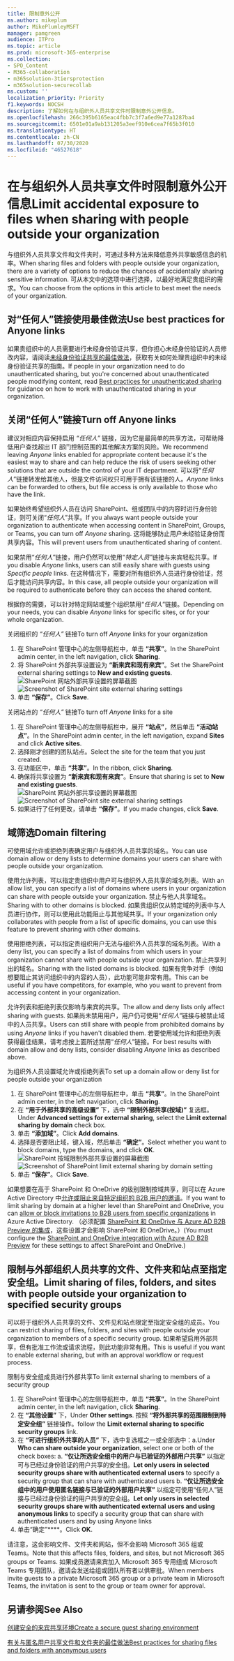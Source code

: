 ```yaml
---
title: 限制意外公开
ms.author: mikeplum
author: MikePlumleyMSFT
manager: pamgreen
audience: ITPro
ms.topic: article
ms.prod: microsoft-365-enterprise
ms.collection:
- SPO_Content
- M365-collaboration
- m365solution-3tiersprotection
- m365solution-securecollab
ms.custom: ''
localization_priority: Priority
f1.keywords: NOCSH
description: 了解如何在与组织外人员共享文件时限制意外公开信息。
ms.openlocfilehash: 266c395b6165eac4fbb7c3f7a6ed9e77a1287ba4
ms.sourcegitcommit: 6501e01a9ab131205a3eef910e6cea7f65b3f010
ms.translationtype: HT
ms.contentlocale: zh-CN
ms.lasthandoff: 07/30/2020
ms.locfileid: "46527618"
---
```

# <a name="limit-accidental-exposure-to-files-when-sharing-with-people-outside-your-organization"></a><span data-ttu-id="61dc8-103">在与组织外人员共享文件时限制意外公开信息</span><span class="sxs-lookup"><span data-stu-id="61dc8-103">Limit accidental exposure to files when sharing with people outside your organization</span></span>

<span data-ttu-id="61dc8-104">与组织外人员共享文件和文件夹时，可通过多种方法来降低意外共享敏感信息的机率。</span><span class="sxs-lookup"><span data-stu-id="61dc8-104">When sharing files and folders with people outside your organization, there are a variety of options to reduce the chances of accidentally sharing sensitive information.</span></span> <span data-ttu-id="61dc8-105">可从本文中的选项中进行选择，以最好地满足贵组织的需求。</span><span class="sxs-lookup"><span data-stu-id="61dc8-105">You can choose from the options in this article to best meet the needs of your organization.</span></span>

## <a name="use-best-practices-for-anyone-links"></a><span data-ttu-id="61dc8-106">对“任何人”链接使用最佳做法</span><span class="sxs-lookup"><span data-stu-id="61dc8-106">Use best practices for Anyone links</span></span>

<span data-ttu-id="61dc8-107">如果贵组织中的人员需要进行未经身份验证共享，但你担心未经身份验证的人员修改内容，请阅读[未经身份验证共享的最佳做法](best-practices-anonymous-sharing.md)，获取有关如何处理贵组织中的未经身份验证共享的指南。</span><span class="sxs-lookup"><span data-stu-id="61dc8-107">If people in your organization need to do unauthenticated sharing, but you're concerned about unauthenticated people modifying content, read [Best practices for unauthenticated sharing](best-practices-anonymous-sharing.md) for guidance on how to work with unauthenticated sharing in your organization.</span></span>

## <a name="turn-off-anyone-links"></a><span data-ttu-id="61dc8-108">关闭“任何人”链接</span><span class="sxs-lookup"><span data-stu-id="61dc8-108">Turn off Anyone links</span></span>

<span data-ttu-id="61dc8-109">建议对相应内容保持启用 *“任何人”* 链接，因为它是最简单的共享方法，可帮助降低用户查找超出 IT 部门控制范围的其他解决方案的风险。</span><span class="sxs-lookup"><span data-stu-id="61dc8-109">We recommend leaving *Anyone* links enabled for appropriate content because it's the easiest way to share and can help reduce the risk of users seeking other solutions that are outside the control of your IT department.</span></span> <span data-ttu-id="61dc8-110">可以将“*任何人*”链接转发给其他人，但是文件访问权只可用于拥有该链接的人。</span><span class="sxs-lookup"><span data-stu-id="61dc8-110">*Anyone* links can be forwarded to others, but file access is only available to those who have the link.</span></span>

<span data-ttu-id="61dc8-111">如果始终希望组织外人员在访问 SharePoint、组或团队中的内容时进行身份验证，则可关闭“*任何人*”共享。</span><span class="sxs-lookup"><span data-stu-id="61dc8-111">If you always want people outside your organization to authenticate when accessing content in SharePoint, Groups, or Teams, you can turn off *Anyone* sharing.</span></span> <span data-ttu-id="61dc8-112">这将能够防止用户未经验证身份而共享内容。</span><span class="sxs-lookup"><span data-stu-id="61dc8-112">This will prevent users from unauthenticated sharing of content.</span></span>

<span data-ttu-id="61dc8-113">如果禁用“*任何人*”链接，用户仍然可以使用“*特定人员*”链接与来宾轻松共享。</span><span class="sxs-lookup"><span data-stu-id="61dc8-113">If you disable *Anyone* links, users can still easily share with guests using *Specific people* links.</span></span> <span data-ttu-id="61dc8-114">在这种情况下，需要对所有组织外人员进行身份验证，然后才能访问共享内容。</span><span class="sxs-lookup"><span data-stu-id="61dc8-114">In this case, all people outside your organization will be required to authenticate before they can access the shared content.</span></span>

<span data-ttu-id="61dc8-115">根据你的需要，可以针对特定网站或整个组织禁用“*任何人*”链接。</span><span class="sxs-lookup"><span data-stu-id="61dc8-115">Depending on your needs, you can disable *Anyone* links for specific sites, or for your whole organization.</span></span>

<span data-ttu-id="61dc8-116">关闭组织的 *“任何人”* 链接</span><span class="sxs-lookup"><span data-stu-id="61dc8-116">To turn off *Anyone* links for your organization</span></span>
1. <span data-ttu-id="61dc8-117">在 SharePoint 管理中心的左侧导航栏中，单击 **“共享”**。</span><span class="sxs-lookup"><span data-stu-id="61dc8-117">In the SharePoint admin center, in the left navigation, click **Sharing**.</span></span>
2. <span data-ttu-id="61dc8-118">将 SharePoint 外部共享设置设为 **“新来宾和现有来宾”**。</span><span class="sxs-lookup"><span data-stu-id="61dc8-118">Set the SharePoint external sharing settings to **New and existing guests**.</span></span></br>
   <span data-ttu-id="61dc8-119">![SharePoint 网站外部共享设置的屏幕截图](../media/sharepoint-organization-external-sharing-controls-new-users.png)</span><span class="sxs-lookup"><span data-stu-id="61dc8-119">![Screenshot of SharePoint site external sharing settings](../media/sharepoint-organization-external-sharing-controls-new-users.png)</span></span>
3. <span data-ttu-id="61dc8-120">单击 **“保存”**。</span><span class="sxs-lookup"><span data-stu-id="61dc8-120">Click **Save**.</span></span>

<span data-ttu-id="61dc8-121">关闭站点的 *“任何人”* 链接</span><span class="sxs-lookup"><span data-stu-id="61dc8-121">To turn off *Anyone* links for a site</span></span>
1. <span data-ttu-id="61dc8-122">在 SharePoint 管理中心的左侧导航栏中，展开 **“站点”**，然后单击 **“活动站点”**。</span><span class="sxs-lookup"><span data-stu-id="61dc8-122">In the SharePoint admin center, in the left navigation, expand **Sites** and click **Active sites**.</span></span>
2. <span data-ttu-id="61dc8-123">选择刚才创建的团队站点。</span><span class="sxs-lookup"><span data-stu-id="61dc8-123">Select the site for the team that you just created.</span></span>
3. <span data-ttu-id="61dc8-124">在功能区中，单击 **“共享”**。</span><span class="sxs-lookup"><span data-stu-id="61dc8-124">In the ribbon, click **Sharing**.</span></span>
4. <span data-ttu-id="61dc8-125">确保将共享设置为 **“新来宾和现有来宾”**。</span><span class="sxs-lookup"><span data-stu-id="61dc8-125">Ensure that sharing is set to **New and existing guests**.</span></span></br>
   <span data-ttu-id="61dc8-126">![SharePoint 网站外部共享设置的屏幕截图](../media/sharepoint-site-external-sharing-settings.png)</span><span class="sxs-lookup"><span data-stu-id="61dc8-126">![Screenshot of SharePoint site external sharing settings](../media/sharepoint-site-external-sharing-settings.png)</span></span>
5. <span data-ttu-id="61dc8-127">如果进行了任何更改，请单击 **“保存”**。</span><span class="sxs-lookup"><span data-stu-id="61dc8-127">If you made changes, click **Save**.</span></span>

## <a name="domain-filtering"></a><span data-ttu-id="61dc8-128">域筛选</span><span class="sxs-lookup"><span data-stu-id="61dc8-128">Domain filtering</span></span>

<span data-ttu-id="61dc8-129">可使用域允许或拒绝列表确定用户与组织外人员共享的域名。</span><span class="sxs-lookup"><span data-stu-id="61dc8-129">You can use domain allow or deny lists to determine domains your users can share with people outside your organization.</span></span>

<span data-ttu-id="61dc8-130">使用允许列表，可以指定贵组织中用户可与组织外人员共享的域名列表。</span><span class="sxs-lookup"><span data-stu-id="61dc8-130">With an allow list, you can specify a list of domains where users in your organization can share with people outside your organization.</span></span> <span data-ttu-id="61dc8-131">禁止与他人共享域名。</span><span class="sxs-lookup"><span data-stu-id="61dc8-131">Sharing with to other domains is blocked.</span></span> <span data-ttu-id="61dc8-132">如果贵组织仅从特定域的列表中与人员进行协作，则可以使用此功能阻止与其他域共享。</span><span class="sxs-lookup"><span data-stu-id="61dc8-132">If your organization only collaborates with people from a list of specific domains, you can use this feature to prevent sharing with other domains.</span></span>

<span data-ttu-id="61dc8-133">使用拒绝列表，可以指定贵组织用户无法与组织外人员共享的域名列表。</span><span class="sxs-lookup"><span data-stu-id="61dc8-133">With a deny list, you can specify a list of domains from which users in your organization cannot share with people outside your organization.</span></span> <span data-ttu-id="61dc8-134">禁止共享列出的域名。</span><span class="sxs-lookup"><span data-stu-id="61dc8-134">Sharing with the listed domains is blocked.</span></span> <span data-ttu-id="61dc8-135">如果有竞争对手（例如想要阻止其访问组织中的内容的人员），此功能可能非常有用。</span><span class="sxs-lookup"><span data-stu-id="61dc8-135">This can be useful if you have competitors, for example, who you want to prevent from accessing content in your organization.</span></span>

<span data-ttu-id="61dc8-136">允许列表和拒绝列表仅影响与来宾的共享。</span><span class="sxs-lookup"><span data-stu-id="61dc8-136">The allow and deny lists only affect sharing with guests.</span></span> <span data-ttu-id="61dc8-137">如果尚未禁用用户，用户仍可使用“*任何人*”链接与被禁止域中的人员共享。</span><span class="sxs-lookup"><span data-stu-id="61dc8-137">Users can still share with people from prohibited domains by using *Anyone* links if you haven't disabled them.</span></span> <span data-ttu-id="61dc8-138">若要使用域允许和拒绝列表获得最佳结果，请考虑按上面所述禁用“*任何人*”链接。</span><span class="sxs-lookup"><span data-stu-id="61dc8-138">For best results with domain allow and deny lists, consider disabling *Anyone* links as described above.</span></span>

<span data-ttu-id="61dc8-139">为组织外人员设置域允许或拒绝列表</span><span class="sxs-lookup"><span data-stu-id="61dc8-139">To set up a domain allow or deny list for people outside your organization</span></span>
1. <span data-ttu-id="61dc8-140">在 SharePoint 管理中心的左侧导航栏中，单击 **“共享”**。</span><span class="sxs-lookup"><span data-stu-id="61dc8-140">In the SharePoint admin center, in the left navigation, click **Sharing**.</span></span>
2. <span data-ttu-id="61dc8-141">在 **“用于外部共享的高级设置”** 下，选中 **“限制外部共享(按域)”** 复选框。</span><span class="sxs-lookup"><span data-stu-id="61dc8-141">Under **Advanced settings for external sharing**, select the **Limit external sharing by domain** check box.</span></span>
3. <span data-ttu-id="61dc8-142">单击 **“添加域”**。</span><span class="sxs-lookup"><span data-stu-id="61dc8-142">Click **Add domains**.</span></span>
4. <span data-ttu-id="61dc8-143">选择是否要阻止域，键入域，然后单击 **“确定”**。</span><span class="sxs-lookup"><span data-stu-id="61dc8-143">Select whether you want to block domains, type the domains, and click **OK**.</span></span></br>
   <span data-ttu-id="61dc8-144">![SharePoint 按域限制外部共享设置的屏幕截图](../media/sharepoint-sharing-block-domain.png)</span><span class="sxs-lookup"><span data-stu-id="61dc8-144">![Screenshot of SharePoint limit external sharing by domain setting](../media/sharepoint-sharing-block-domain.png)</span></span>
5. <span data-ttu-id="61dc8-145">单击 **“保存”**。</span><span class="sxs-lookup"><span data-stu-id="61dc8-145">Click **Save**.</span></span>

<span data-ttu-id="61dc8-146">如果想要在高于 SharePoint 和 OneDrive 的级别限制按域共享，则可以在 Azure Active Directory 中[允许或阻止来自特定组织的 B2B 用户的邀请](https://docs.microsoft.com/azure/active-directory/b2b/allow-deny-list)。</span><span class="sxs-lookup"><span data-stu-id="61dc8-146">If you want to limit sharing by domain at a higher level than SharePoint and OneDrive, you can [allow or block invitations to B2B users from specific organizations](https://docs.microsoft.com/azure/active-directory/b2b/allow-deny-list) in Azure Active Directory.</span></span> <span data-ttu-id="61dc8-147">（必须配置 [SharePoint 和 OneDrive 与 Azure AD B2B Preview 的集成](https://docs.microsoft.com/sharepoint/sharepoint-azureb2b-integration-preview)，这些设置才会影响 SharePoint 和 OneDrive。）</span><span class="sxs-lookup"><span data-stu-id="61dc8-147">(You must configure the [SharePoint and OneDrive integration with Azure AD B2B Preview](https://docs.microsoft.com/sharepoint/sharepoint-azureb2b-integration-preview) for these settings to affect SharePoint and OneDrive.)</span></span>

## <a name="limit-sharing-of-files-folders-and-sites-with-people-outside-your-organization-to-specified-security-groups"></a><span data-ttu-id="61dc8-148">限制与外部组织人员共享的文件、文件夹和站点至指定安全组。</span><span class="sxs-lookup"><span data-stu-id="61dc8-148">Limit sharing of files, folders, and sites with people outside your organization to specified security groups</span></span>

<span data-ttu-id="61dc8-149">可以将于组织外人员共享的文件、文件见和站点限定至指定安全组的成员。</span><span class="sxs-lookup"><span data-stu-id="61dc8-149">You can restrict sharing of files, folders, and sites with people outside your organization to members of a specific security group.</span></span> <span data-ttu-id="61dc8-150">如果希望启用外部共享，但有批准工作流或请求流程，则此功能非常有用。</span><span class="sxs-lookup"><span data-stu-id="61dc8-150">This is useful if you want to enable external sharing, but with an approval workflow or request process.</span></span>

<span data-ttu-id="61dc8-151">限制与安全组成员进行外部共享</span><span class="sxs-lookup"><span data-stu-id="61dc8-151">To limit external sharing to members of a security group</span></span>
1. <span data-ttu-id="61dc8-152">在 SharePoint 管理中心的左侧导航栏中，单击 **“共享”**。</span><span class="sxs-lookup"><span data-stu-id="61dc8-152">In the SharePoint admin center, in the left navigation, click **Sharing**.</span></span>
2. <span data-ttu-id="61dc8-153">在 **“其他设置”** 下，</span><span class="sxs-lookup"><span data-stu-id="61dc8-153">Under **Other settings**.</span></span> <span data-ttu-id="61dc8-154">按照 **“将外部共享的范围限制到特定安全组”** 链接操作。</span><span class="sxs-lookup"><span data-stu-id="61dc8-154">follow the **Limit external sharing to specific security groups** link.</span></span>
3. <span data-ttu-id="61dc8-155">在 **“可进行组织外共享的人员”** 下，选中复选框之一或全部选中：a.</span><span class="sxs-lookup"><span data-stu-id="61dc8-155">Under **Who can share outside your organization**, select one or both of the check boxes: a.</span></span> <span data-ttu-id="61dc8-156">**“仅让所选安全组中的用户与已验证的外部用户共享”** 以指定可与已经过身份验证的用户共享的安全组。</span><span class="sxs-lookup"><span data-stu-id="61dc8-156">**Let only users in selected security groups share with authenticated external users** to specify a security group that can share with authenticated users b.</span></span> <span data-ttu-id="61dc8-157">**“仅让所选安全组中的用户使用匿名链接与已验证的外部用户共享”** 以指定可使用“任何人”链接与已经过身份验证的用户共享的安全组。</span><span class="sxs-lookup"><span data-stu-id="61dc8-157">**Let only users in selected security groups share with authenticated external users and using anonymous links** to specify a security group that can share with authenticated users and by using Anyone links</span></span>
4. <span data-ttu-id="61dc8-158">单击“确定”\*\*\*\*。</span><span class="sxs-lookup"><span data-stu-id="61dc8-158">Click **OK**.</span></span>

<span data-ttu-id="61dc8-159">请注意，这会影响文件、文件夹和网站，但不会影响 Microsoft 365 组或 Teams。</span><span class="sxs-lookup"><span data-stu-id="61dc8-159">Note that this affects files, folders, and sites, but not Microsoft 365 groups or Teams.</span></span> <span data-ttu-id="61dc8-160">如果成员邀请来宾加入 Microsoft 365 专用组或 Microsoft Teams 专用团队，邀请会发送给组或团队所有者以供审批。</span><span class="sxs-lookup"><span data-stu-id="61dc8-160">When members invite guests to a private Microsoft 365 group or a private team in Microsoft Teams, the invitation is sent to the group or team owner for approval.</span></span>

## <a name="see-also"></a><span data-ttu-id="61dc8-161">另请参阅</span><span class="sxs-lookup"><span data-stu-id="61dc8-161">See Also</span></span>

[<span data-ttu-id="61dc8-162">创建安全的来宾共享环境</span><span class="sxs-lookup"><span data-stu-id="61dc8-162">Create a secure guest sharing environment</span></span>](create-secure-guest-sharing-environment.md)

[<span data-ttu-id="61dc8-163">有关与匿名用户共享文件和文件夹的最佳做法</span><span class="sxs-lookup"><span data-stu-id="61dc8-163">Best practices for sharing files and folders with anonymous users</span></span>](best-practices-anonymous-sharing.md)